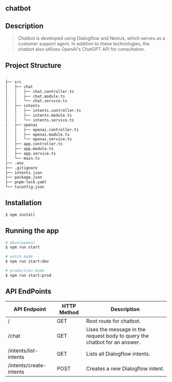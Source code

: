 ## chatbot

## Description

> Chatbot is developed using Dialogflow and NestJs, which serves as a customer support agent. In addition to these technologies, the chatbot also utilizes OpenAI's ChatGPT API for consultation. 

<!-- The combination of these tools allows the chatbot to understand and respond to customer inquiries in a natural and efficient manner, providing a seamless support experience for SayF's users. -->

## Project Structure

```bash 
.
├── src
│   ├── chat
│   │   ├── chat.controller.ts
│   │   ├── chat.module.ts
│   │   └── chat.service.ts
│   ├── intents
│   │   ├── intents.controller.ts
│   │   ├── intents.module.ts
│   │   └── intents.service.ts
│   ├── openai
│   │   ├── openai.controller.ts
│   │   ├── openai.module.ts
│   │   └── openai.service.ts
│   ├── app.controller.ts
│   ├── app.module.ts
│   ├── app.service.ts
│   └── main.ts
├── .env
├── .gitignore
├── intents.json
├── package.json
├── pnpm-lock.yaml
└── tsconfig.json
```

## Installation

```bash
$ npm install
```

## Running the app

```bash
# development
$ npm run start

# watch mode
$ npm run start:dev

# production mode
$ npm run start:prod
```

## API EndPoints

| API Endpoint            | HTTP Method | Description                                                       |
| -----------------------| -----------| ----------------------------------------------------------------- |
| /                      | GET        | Root route for chatbot.                                           |
| /chat                  | GET        | Uses the message in the request body to query the chatbot for an answer. |
| /intents/list-intents  | GET        | Lists all Dialogflow intents.                                     |
| /intents/create-intents| POST       | Creates a new Dialogflow intent.                                  |

